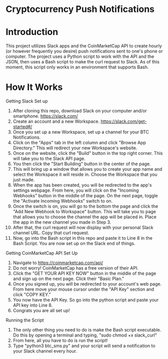 # Cryptocurrency Push Notifications

# Introduction
This project utilizes Slack apps and the CoinMarketCap API to create hourly (or however frequently you desire) push notifications sent to one's phone or computer. The project uses a Python script to work with the API and the JSON, then uses a Bash script to make the curl request to Slack. As of this moment, this script only works in an environment that supports Bash.

# How It Works
Getting Slack Set up
1. After cloning this repo, download Slack on your computer and/or smartphone. https://slack.com/
2. Create an account and a new Workspace. https://slack.com/get-started#/
3. Once you set up a new Workspace, set up a channel for your BTC Notifications. 
4. Click on the "Apps" tab in the left column and click "Browse App Directory." This will redirect your new Workspace's website.
5. Once on the website, click the "Build" button in the top right corner. This will take you to the Slack API page.
6. You then click the "Start Building" button in the center of the page.
7. This will bring up a window that allows you to create your app name and select the Workspace it will reside in. Choose the Workspace that you just made.
8. When the app has been created, you will be redirected to the app's settings webpage. From here, you will click on the "Incoming Webhooks" button in the middle of the page. On the next page, toggle the "Activate Incoming Webhooks" switch to on. 
9. Once the switch is on, you will go to the bottom the page and click the "Add New Webhook to Workspace" button. This will take you to page that allows you to choose the channel the app will be placed in. Place the app in the new channel you made in Step 3.
10. After that, the curl request will now display with your personal Slack channel URL. Copy that curl request.
11. Now, go into the Bash script in this repo and paste it to Line 8 in the Bash Script. You are now set up on the Slack end of things. 

Getting CoinMarketCap API Set Up
1. Navigate to https://coinmarketcap.com/api/ 
2. Do not worry! CoinMarketCap has a free version of their API. 
3. Click the "GET YOUR API KEY NOW" button in the middle of the page and sign up on the next page. Click their "Basic Plan."
4. Once you signed up, you will be redirected to your account's web page. From here move your mouse cursor under the "API Key" section and click "COPY KEY."
5. You now have the API Key. So go into the python script and paste your API key into Line 8. 
6. Congrats you are all set up!

Running the Script
1. The only other thing you need to do is make the Bash script executable. Do this by opening a terminal and typing, 
"sudo chmod +x slack_curl"
2. From here, all you have to do is run the script!
3. Type "python3 btc_sms.py" and your script will send a notification to your Slack channel every hour. 


